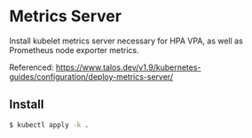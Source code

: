 # Metrics Server

Install kubelet metrics server necessary for HPA VPA, as well as Prometheus node exporter metrics.

Referenced: https://www.talos.dev/v1.9/kubernetes-guides/configuration/deploy-metrics-server/

## Install

```bash
$ kubectl apply -k .
```
